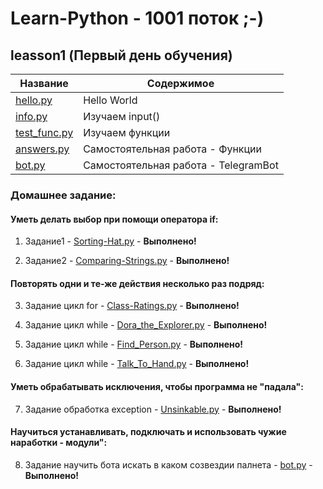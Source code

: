 Learn-Python - 1001 поток ;-)
===============
leasson1 (Первый день обучения)
----------------------------------
Название      | Содержимое   
--------------|-------------------------
[hello.py]    | Hello World
[info.py]     | Изучаем input()
[test_func.py]| Изучаем функции
[answers.py]  | Самостоятельная работа - Функции 
[bot.py]      | Самостоятельная работа - TelegramBot

### Домашнее задание:
#### Уметь делать выбор при помощи оператора if:
1. Задание1 - [Sorting-Hat.py] - **Выполнено!** 

2. Задание2 - [Comparing-Strings.py] - **Выполнено!** 

#### Повторять одни и те-же действия несколько раз подряд:
3. Задание цикл for - [Class-Ratings.py] - **Выполнено!** 

4. Задание цикл while - [Dora_the_Explorer.py] - **Выполнено!** 

5. Задание цикл while - [Find_Person.py] - **Выполнено!** 

6. Задание цикл while - [Talk_To_Hand.py] - **Выполнено!** 

#### Уметь обрабатывать исключения, чтобы программа не "падала":
7. Задание обработка exception - [Unsinkable.py] - **Выполнено!**

#### Научиться устанавливать, подключать и использовать чужие наработки - модули":
8. Задание научить бота искать в каком созвездии палнета - [bot.py] - **Выполнено!**


[hello.py]:https://github.com/ShuvalovEP/Learn-Python/blob/master/leasson1/hello.py
[info.py]:https://github.com/ShuvalovEP/Learn-Python/blob/master/leasson1/info.py
[test_func.py]:https://github.com/ShuvalovEP/Learn-Python/blob/master/leasson1/test_func.py
[answers.py]:https://github.com/ShuvalovEP/Learn-Python/blob/master/leasson1/answers.py
[bot.py]:https://github.com/ShuvalovEP/Learn-Python/blob/master/leasson1/bot.py

[Class-Ratings.py]:https://github.com/ShuvalovEP/Learn-Python/blob/master/leasson1/Class-Ratings.py
[Comparing-Strings.py]:https://github.com/ShuvalovEP/Learn-Python/blob/master/leasson1/Comparing-Strings.py 
[Sorting-Hat.py]:https://github.com/ShuvalovEP/Learn-Python/blob/master/leasson1/Sorting-Hat.py
[Dora_the_Explorer.py]:https://github.com/ShuvalovEP/Learn-Python/blob/master/leasson1/Dora_the_Explorer.py
[Find_Person.py]:https://github.com/ShuvalovEP/Learn-Python/blob/master/leasson1/Find_Person.py
[Talk_To_Hand.py]:https://github.com/ShuvalovEP/Learn-Python/blob/master/leasson1/Talk_To_Hand.py
[Unsinkable.py]:https://github.com/ShuvalovEP/Learn-Python/blob/master/leasson1/Unsinkable.py

[shuvalov.xyz]:http://shuvalov.xyz
